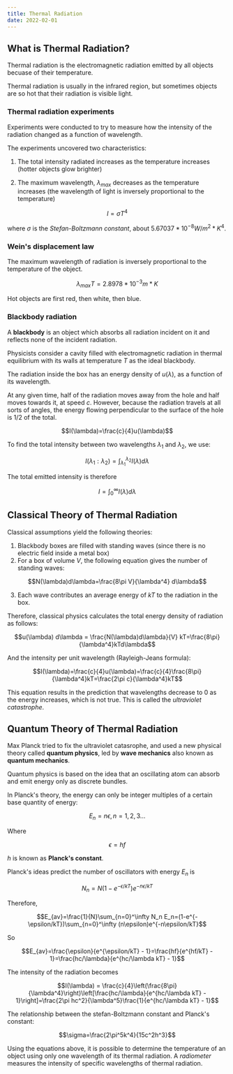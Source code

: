 ```yaml
---
title: Thermal Radiation
date: 2022-02-01
---
```


## What is Thermal Radiation?

Thermal radiation is the electromagnetic radiation emitted by all objects becuase of their temperature.

Thermal radiation is usually in the infrared region, but sometimes objects are so hot that their radiation is visible light.

### Thermal radiation experiments

Experiments were conducted to try to measure how the intensity of the radiation changed as a function of wavelength.

The experiments uncovered two characteristics:

1. The total intensity radiated increases as the temperature increases (hotter objects glow brighter)

2. The maximum wavelength, $\lambda_{max}$ decreases as the temperature increases (the wavelength of light is inversely proportional to the temperature)

$$I=\sigma T^4$$

where $\sigma$ is the *Stefan-Boltzmann constant*, about $5.67037*10^{-8} W/m^2*K^4$.

### Wein's displacement law

The maximum wavelength of radiation is inversely proportional to the temperature of the object.

$$\lambda_{max}T=2.8978*10^{-3} m*K$$

Hot objects are first red, then white, then blue.

### Blackbody radiation

A **blackbody** is an object which absorbs all radiation incident on it and reflects none of the incident radiation.

Physicists consider a cavity filled with electromagnetic radiation in thermal equilibrium with its walls at temperature $T$ as the ideal blackbody.

The radiation inside the box has an energy density of $u(\lambda)$, as a function of its wavelength.

At any given time, half of the radiation moves away from the hole and half moves towards it, at speed $c$. However, because the radiation travels at all sorts of angles, the energy flowing perpendicular to the surface of the hole is $1/2$ of the total.

$$I(\lambda)=\frac{c}{4}u(\lambda)$$

To find the total intensity between two wavelengths $\lambda_1$ and $\lambda_2$, we use:

$$I(\lambda_1 : \lambda_2) = \int_{\lambda_1}^{\lambda_2} I(\lambda) d\lambda$$

The total emitted intensity is therefore

$$I=\int_0^{\infty} I(\lambda) d\lambda$$

## Classical Theory of Thermal Radiation

Classical assumptions yield the following theories:

1. Blackbody boxes are filled with standing waves (since there is no electric field inside a metal box)
2. For a box of volume $V$, the following equation gives the number of standing waves:

$$N(\lambda)d\lambda=\frac{8\pi V}{\lambda^4} d\lambda$$

3. Each wave contributes an average energy of $kT$ to the radiation in the box.

Therefore, classical physics calculates the total energy density of radiation as follows:

$$u(\lambda) d\lambda = \frac{N(\lambda)d\lambda}{V} kT=\frac{8\pi}{\lambda^4}kTd\lambda$$

And the intensity per unit wavelength (Rayleigh-Jeans formula):

$$I(\lambda)=\frac{c}{4}u(\lambda)=\frac{c}{4}\frac{8\pi}{\lambda^4}kT=\frac{2\pi c}{\lambda^4}kT$$

This equation results in the prediction that wavelengths decrease to $0$ as the energy increases, which is not true. This is called the *ultraviolet catastrophe*.

## Quantum Theory of Thermal Radiation

Max Planck tried to fix the ultraviolet catasrophe, and used a new physical theory called **quantum physics**, led by **wave mechanics** also known as **quantum mechanics**.

Quantum physics is based on the idea that an oscillating atom can absorb and emit energy only as discrete bundles.

In Planck's theory, the energy can only be integer multiples of a certain base quantity of energy:

$$E_n=n\epsilon, n=1, 2, 3...$$

Where

$$\epsilon=hf$$

$h$ is known as **Planck's constant**.

Planck's ideas predict the number of oscillators with energy $E_n$ is

$$N_n=N(1-e^{-\epsilon/kT})e^{-n\epsilon/kT}$$

Therefore,

$$E_{av}=\frac{1}{N}\sum_{n=0}^\infty N_n E_n=(1-e^{-\epsilon/kT})\sum_{n=0}^\infty (n\epsilon)e^{-n\epsilon/kT}$$

So

$$E_{av}=\frac{\epsilon}{e^{\epsilon/kT} - 1}=\frac{hf}{e^{hf/kT} - 1}=\frac{hc/\lambda}{e^{hc/\lambda kT} - 1}$$

The intensity of the radiation becomes

$$I(\lambda) = \frac{c}{4}\left(\frac{8\pi}{\lambda^4}\right)\left[\frac{hc/\lambda}{e^{hc/\lambda kT} - 1}\right]=\frac{2\pi hc^2}{\lambda^5}\frac{1}{e^{hc/\lambda kT} - 1}$$

The relationship between the stefan-Boltzmann constant and Planck's constant:

$$\sigma=\frac{2\pi^5k^4}{15c^2h^3}$$

Using the equations above, it is possible to determine the temperature of an object using only one wavelength of its thermal radiation. A *radiometer* measures the intensity of specific wavelengths of thermal radiation.
